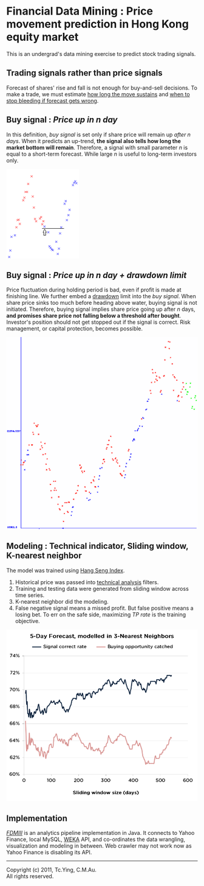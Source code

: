 
# Financial Data Mining : Price movement prediction in Hong Kong equity market

This is an undergrad's data mining exercise to predict stock trading signals.

## Trading signals rather than price signals

Forecast of shares' rise and fall is not enough for buy-and-sell decisions. To make a trade, we must estimate [how long the move sustains](https://www.investopedia.com/terms/i/investment_horizon.asp) and [when to stop bleeding if forecast gets wrong](https://www.investopedia.com/terms/b/bracketedsellorder.asp).

## Buy signal : *Price up in n day*

In this definition, *buy signal* is set only if share price will remain up *after *n* days*. When it predicts an up-trend, **the signal also tells how long the market bottom will remain**. Therefore, a signal with small parameter *n* is equal to a short-term forecast. While large *n* is useful to long-term investors only.

![trading-signal](https://github.com/tc-ying/cuhk/blob/main/CSCI4020-Financial-Data-Mining/docs/breakeven-teaser.png)


## Buy signal : *Price up in n day + drawdown limit*

Price fluctuation during holding period is bad, even if profit is made at finishing line. We further embed a [drawdown](https://www.investopedia.com/terms/d/drawdown.asp) limit into the *buy signal*. When share price sinks too much before heading above water, buying signal is not initiated. Therefore, buying signal implies share price going up after *n* days, **and promises share price not falling below a threshold after bought**. Investor's position should not get stopped out if the signal is correct. Risk management, or capital protection, becomes possible.

![hang-seng-index](https://github.com/tc-ying/cuhk/blob/main/CSCI4020-Financial-Data-Mining/docs/stop-14-bottom-1-margin-teaser.png)

## Modeling : Technical indicator, Sliding window, K-nearest neighbor

The model was trained using [Hang Seng Index](https://www.bloomberg.com/quote/HSI:IND).

 1. Historical price was passed into [technical analysis](https://www.investopedia.com/terms/t/technicalindicator.asp) filters.
 2. Training and testing data were generated from sliding window across time series.
 3. K-nearest neighbor did the modeling.
 4. False negative signal means a missed profit. But false positive means a losing bet. To err on the safe side, maximizing *TP rate* is the training objective.

![kNN](https://github.com/tc-ying/cuhk/blob/main/CSCI4020-Financial-Data-Mining/docs/performance-teaser.png)

## Implementation

[*FDMIII*](https://github.com/tc-ying/cuhk/blob/master/CSCI4020-Financial-Data-Mining/src/FDMIII) is an analytics pipeline implementation in Java. It connects to Yahoo Finance, local MySQL, [WEKA](https://www.cs.waikato.ac.nz/ml/weka/) API, and co-ordinates the data wrangling, visualization and modeling in between. Web crawler may not work now as Yahoo Finance is disabling its API.

---------------
Copyright (c) 2011, Tc.Ying, C.M.<span></span>Au.  
All rights reserved.
